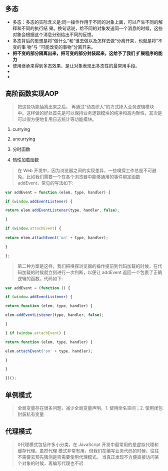 ## 多态

* 多态：多态的实际含义是:同一操作作用于不同的对象上面，可以产生不同的解释和不同的执行结 果。换句话说，给不同的对象发送同一个消息的时候，这些对象会根据这个消息分别给出不同的反馈。
*  多态背后的思想是将“做什么”和“谁去做以及怎样去做”分离开来，也就是将“不变的事 物”与 “可能改变的事物”分离开来。
* **把不变的部分隔离出来，把可变的部分封装起来，这给予了我们 扩展程序的能力**
* 使用继承来得到多态效果，是让对象表现出多态性的最常用手段。
* 
*

## 高阶函数实现AOP

> 把这些功能抽离出来之后， 再通过“动态织入”的方式掺入业务逻辑模块中。这样做的好处首先是可以保持业务逻辑模块的纯净和高内聚性，其次是可以很方便地复用日志统计等功能模块。

1. currying

2. uncurrying
3. 分时函数
4. 惰性加载函数
> 在 Web 开发中，因为浏览器之间的实现差异，一些嗅探工作总是不可避免。比如我们需要一个在各个浏览器中能够通用的事件绑定函数 addEvent，常见的写法如下:

```js
var addEvent = function (elem, type, handler) {

if (window.addEventListener) {

return elem.addEventListener(type, handler, false);

}

if (window.attachEvent) {
  
return elem.attachEvent('on' + type, handler);

}

};
```
> 第二种方案是这样，我们把嗅探浏览器的操作提前到代码加载的时候，在代码加载的时候就立刻进行一次判断，以便让 addEvent 返回一个包裹了正确逻辑的函数。代码如下:

```js
var addEvent = (function () {

if (window.addEventListener) {

return function (elem, type, handler) {

elem.addEventListener(type, handler, false);

}

} if (window.attachEvent) {

return function (elem, type, handler) {

elem.attachEvent('on' + type, handler);

}

}

})();
```

## 单例模式

>全局变量存在很多问题，减少全局变量声明，1. 使用命名空间；2. 使用闭包封装私有变量

## 代理模式
> 0代理模式包括许多小分类，在 JavaScript 开发中最常用的是虚拟代理和缓存代理。虽然代理 模式非常有用，但我们在编写业务代码的时候，往往不需要去预先猜测是否需要使用代理模式。 当真正发现不方便直接访问某个对象的时候，再编写代理也不迟